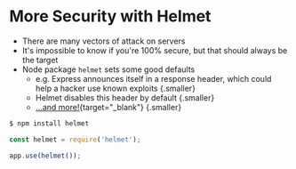 # More Security with Helmet

* There are many vectors of attack on servers
* It's impossible to know if you're 100% secure, but that should always be the target
* Node package `helmet` sets some good defaults
  * e.g. Express announces itself in a response header, which could help a hacker use known exploits {.smaller}
  * Helmet disables this header by default {.smaller}
  * [...and more!](https://www.npmjs.com/package/helmet#how-it-works){target="_blank"} {.smaller}

```bash
$ npm install helmet
```

```js
const helmet = require('helmet');

app.use(helmet());
```

